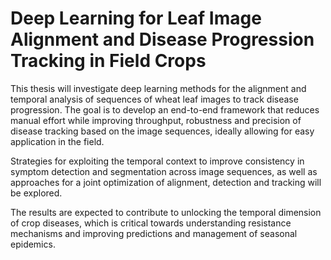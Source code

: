 # Deep Learning for Leaf Image Alignment and Disease Progression Tracking in Field Crops

This thesis will investigate deep learning methods for the alignment and temporal analysis of sequences of wheat leaf images to track disease progression. The goal is to develop an end-to-end framework that reduces manual effort while improving throughput, robustness and precision of disease tracking based on the image sequences, ideally allowing for easy application in the field.

Strategies for exploiting the temporal context to improve consistency in symptom detection and segmentation across image sequences, as well as approaches for a joint optimization of alignment, detection and tracking will be explored.

The results are expected to contribute to unlocking the temporal dimension of crop diseases, which is critical towards understanding resistance mechanisms and improving predictions and management of seasonal epidemics.
 